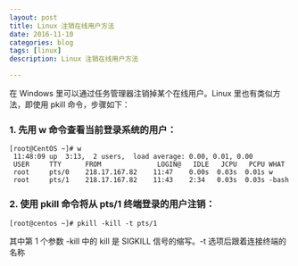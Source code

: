 ```yaml
---
layout: post
title: Linux 注销在线用户方法
date: 2016-11-10
categories: blog
tags: [linux]
description: Linux 注销在线用户方法

---
```


在 Windows 里可以通过任务管理器注销掉某个在线用户。Linux 里也有类似方法，即使用 pkill 命令，步骤如下：
 
### 1. 先用 w 命令查看当前登录系统的用户：

```
[root@CentOS ~]# w
 11:48:09 up  3:13,  2 users,  load average: 0.00, 0.01, 0.00
 USER     TTY      FROM              LOGIN@   IDLE   JCPU   PCPU WHAT
 root     pts/0    218.17.167.82    11:47    0.00s  0.03s  0.01s w
 root     pts/1    218.17.167.82    11:43    2:34   0.03s  0.03s -bash
```
  
### 2. 使用 pkill 命令将从 pts/1 终端登录的用户注销：

`[root@centos ~]# pkill -kill -t pts/1`

其中第 1 个参数 -kill 中的 kill 是 SIGKILL 信号的缩写。-t 选项后跟着连接终端的名称
